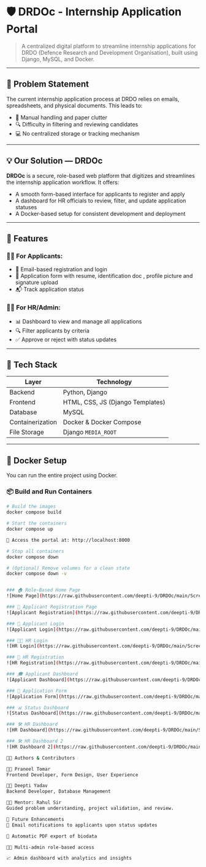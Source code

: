 
# 🛡️ DRDOc - Internship Application Portal

> A centralized digital platform to streamline internship applications for DRDO (Defence Research and Development Organisation), built using Django, MySQL, and Docker.

---

## 📌 Problem Statement

The current internship application process at DRDO relies on emails, spreadsheets, and physical documents. This leads to:
 
- 🧾 Manual handling and paper clutter  
- 🔍 Difficulty in filtering and reviewing candidates  
- 💻 No centralized storage or tracking mechanism  

---

## 💡 Our Solution — DRDOc

**DRDOc** is a secure, role-based web platform that digitizes and streamlines the internship application workflow. It offers:

- A smooth form-based interface for applicants to register and apply  
- A dashboard for HR officials to review, filter, and update application statuses  
- A Docker-based setup for consistent development and deployment  

---

## 🚀 Features

### 👩‍🎓 For Applicants:
- 🔐 Email-based registration and login  
- 📄 Application form with resume, identification doc , profile picture and signature upload
- 📬 Track application status  

### 👨‍💼 For HR/Admin:
- 📊 Dashboard to view and manage all applications  
- 🔍 Filter applicants by criteria  
- ✅ Approve or reject with status updates  

---

## 🧱 Tech Stack

| Layer        | Technology        |
|--------------|-------------------|
| Backend      | Python, Django    |
| Frontend     | HTML, CSS, JS (Django Templates) |
| Database     | MySQL             |
| Containerization | Docker & Docker Compose |
| File Storage | Django `MEDIA_ROOT` |

---

## 🐳 Docker Setup

You can run the entire project using Docker.

### 📦 Build and Run Containers

```bash
# Build the images
docker compose build

# Start the containers
docker compose up

🔗 Access the portal at: http://localhost:8000

# Stop all containers
docker compose down

# (Optional) Remove volumes for a clean state
docker compose down -v


### 🏠 Role-Based Home Page  
![Home Page](https://raw.githubusercontent.com/deepti-9/DRDOc/main/Screenshots/HomePage.png)

### 📝 Applicant Registration Page  
![Applicant Registration](https://raw.githubusercontent.com/deepti-9/DRDOc/main/Screenshots/ApplicantRegistration.png)

### 🔐 Applicant Login  
![Applicant Login](https://raw.githubusercontent.com/deepti-9/DRDOc/main/Screenshots/ApplicantLogin.png)

### 🧑‍💼 HR Login  
![HR Login](https://raw.githubusercontent.com/deepti-9/DRDOc/main/Screenshots/HRLogin.png)

### 📝 HR Registration  
![HR Registration](https://raw.githubusercontent.com/deepti-9/DRDOc/main/Screenshots/HRRegistration.png)

### 🎓 Applicant Dashboard  
![Applicant Dashboard](https://raw.githubusercontent.com/deepti-9/DRDOc/main/Screenshots/ApplicantDashboard.png)

### 📄 Application Form
![Application Form](https://raw.githubusercontent.com/deepti-9/DRDOc/main/Screenshots/ApplicationForm.png)

### 📊 Status Dashboard  
![Status Dashboard](https://raw.githubusercontent.com/deepti-9/DRDOc/main/Screenshots/ApplicantStatusDashboard.png)

### 🛠️ HR Dashboard  
![HR Dashboard](https://raw.githubusercontent.com/deepti-9/DRDOc/main/Screenshots/HrDashboard.png)

### 🛠️ HR Dashboard 2  
![HR Dashboard 2](https://raw.githubusercontent.com/deepti-9/DRDOc/main/Screenshots/HrDashboard2.png)

👩‍💻 Authors & Contributors

👨‍💻 Praneel Tomar
Frontend Developer, Form Design, User Experience

👩‍💻 Deepti Yadav
Backend Developer, Database Management

🧑‍🏫 Mentor: Rahul Sir
Guided problem understanding, project validation, and review.

🧪 Future Enhancements
📧 Email notifications to applicants upon status updates

🧾 Automatic PDF export of biodata

🧑‍💼 Multi-admin role-based access

📈 Admin dashboard with analytics and insights








